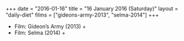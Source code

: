 +++
date = "2016-01-16"
title = "16 January 2016 (Saturday)"
layout = "daily-diet"
films = ["gideons-army-2013", "selma-2014"]
+++


* Film: Gideon’s Army (2013) +
* Film: Selma (2014) +
